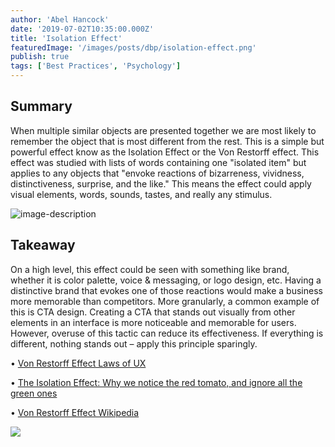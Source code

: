 ```yaml
---
author: 'Abel Hancock'
date: '2019-07-02T10:35:00.000Z'
title: 'Isolation Effect'
featuredImage: '/images/posts/dbp/isolation-effect.png'
publish: true
tags: ['Best Practices', 'Psychology']
---
```


## Summary

When multiple similar objects are presented together we are most likely to remember the object that is most different from the rest. This is a simple but powerful effect know as the Isolation Effect or the Von Restorff effect. This effect was studied with lists of words containing one "isolated item" but applies to any objects that "envoke reactions of bizarreness, vividness, distinctiveness, surprise, and the like." This means the effect could apply visual elements, words, sounds, tastes, and really any stimulus.

![image-description](/images/posts/dbp/1562088642589webupload_01510959.png)

## Takeaway

On a high level, this effect could be seen with something like brand, whether it is color palette, voice & messaging, or logo design, etc. Having a distinctive brand that evokes one of those reactions would make a business more memorable than competitors. More granularly, a common example of this is CTA design. Creating a CTA that stands out visually from other elements in an interface is more noticeable and memorable for users. However, overuse of this tactic can reduce its effectiveness. If everything is different, nothing stands out – apply this principle sparingly.

• [Von Restorff Effect Laws of UX](https://lawsofux.com/von-restorff-effect)

• [The Isolation Effect: Why we notice the red tomato, and ignore all the green ones](https://medium.com/coffee-and-junk/design-psychology-isolation-effect-a54e5b3dca0)

• [Von Restorff Effect Wikipedia](https://en.wikipedia.org/wiki/Von_Restorff_effect)

![](/images/posts/dbp/1562088816774webupload_01511291.png)
